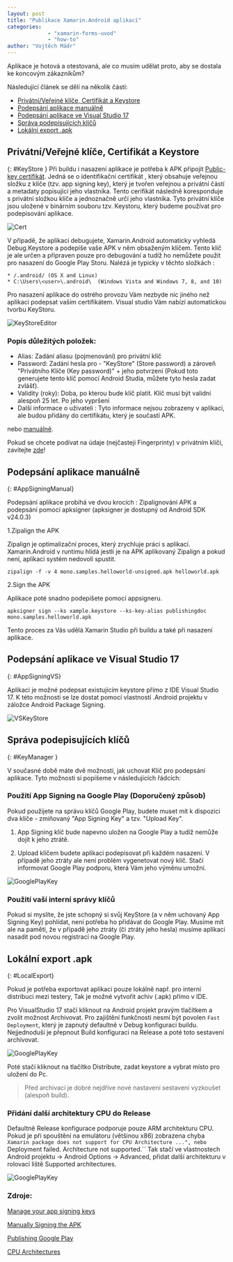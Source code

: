```yaml
---
layout: post
title: "Publikace Xamarin.Android aplikací" 
categories:
             - "xamarin-forms-uvod"
             - "how-to"
author: "Vojtěch Mádr"
---
```


Aplikace je hotová a otestovaná, ale co musím udělat proto, aby se dostala ke koncovým zákazníkům?

<!--excerpt-->

Následující článek se dělí na několik částí:
- [Privátní/Veřejné klíče, Certifikát a Keystore](#KeyStore)
- [Podepsání aplikace manuálně](#AppSigningManual)
- [Podepsání aplikace ve Visual Studio 17](#AppSigningVS)
- [Správa podepisujících klíčů](#KeyManager)
- [Lokální export .apk](#LocalExport)

## Privátní/Veřejné klíče, Certifikát a Keystore
{: #KeyStore }
Při buildu i nasazení aplikace je potřeba k APK připojit [Public-key certifikát](https://developer.android.com/studio/publish/app-signing). Jedná se o identifikační certifikát , který obsahuje veřejnou složku z klíče (tzv. app signing key), který je tvořen veřejnou a privátní částí a metadaty popisující jeho vlastníka. Tento cerifikát následně koresponduje s privátní složkou klíče a jednoznačně určí jeho vlastníka. Tyto privátní klíče jsou uložené v binárním souboru tzv. Keystoru, který budeme používat pro podepisování aplikace.

![Cert](/assets/posts/courses/2018-12-08-PublicationAndroid/Screenshot-03.png)


V případě, že aplikaci debugujete, Xamarin.Android automaticky vyhledá Debug.Keystore a podepíše vaše APK v něm obsaženým klíčem. Tento klíč je ale určen a připraven pouze pro debugování a tudíž ho nemůžete použit pro nasazení do Google Play Storu.
Nalézá je typicky v těchto složkách :

```
* /.android/ (OS X and Linux)
* C:\Users\<user>\.android\  (Windows Vista and Windows 7, 8, and 10)
```

Pro nasazení aplikace do ostrého provozu Vám nezbyde nic jiného než aplikaci podepsat vaším certifikátem. Visual studio Vám nabízí automatickou tvorbu KeyStoru.

![KeyStoreEditor](/assets/posts/courses/2018-12-08-PublicationAndroid/Screenshot-02.png)

### Popis důležitých položek:

* Alias: Zadání aliasu (pojmenování) pro privátní klíč
* Password: Zadání hesla pro - "KeyStore" (Store password) a zároveň "Privátního Klíče (Key password)" + jeho potvrzení (Pokud toto generujete tento klíč pomocí Android Studia, můžete tyto hesla zadat zvlášť).
* Validity (roky): Doba, po kterou bude klíč platit. Klíč musí být validní alespoň 25 let. Po jeho vypršení 
* Další informace o uživateli : Tyto informace nejsou zobrazeny v aplikaci, ale budou přidány do certifikátu, který je součastí APK.


nebo [manuálně](https://docs.microsoft.com/en-us/xamarin/android/deploy-test/signing/manually-signing-the-apk#Sign_the_APK_with_jarsigner).


Pokud se chcete podívat na údaje (nejčasteji Fingerprinty) v privátním klíči, zavítejte [zde](https://docs.microsoft.com/en-us/xamarin/android/deploy-test/signing/keystore-signature?tabs=macos)!

## Podepsání aplikace manuálně
{: #AppSigningManual}

Podepsání aplikace probíhá ve dvou krocích : Zipalignování APK a podepsání pomocí apksigner
(apksigner je dostupný od Android SDK v24.0.3)


1.Zipalign the APK 

Zipalign je optimalizační proces, který zrychluje práci s aplikací. Xamarin.Android v runtimu hlídá jestli je na APK aplikovaný Zipalign a pokud není, aplikaci systém nedovolí spustit.
```
zipalign -f -v 4 mono.samples.helloworld-unsigned.apk helloworld.apk
```

2.Sign the APK

Aplikace poté snadno podepíšete pomocí appsigneru.
```
apksigner sign --ks xample.keystore --ks-key-alias publishingdoc mono.samples.helloworld.apk
```

Tento proces za Vás udělá Xamarin Studio při buildu a také při nasazení aplikace.

## Podepsání aplikace ve Visual Studio 17
{: #AppSigningVS}

Aplikaci je možné podepsat existujícím keystore přímo z IDE Visual Studio 17. K této možnosti se lze dostat pomocí vlastností .Android projektu v záložce Android Package Signing.

![VSKeyStore](/assets/posts/courses/2018-12-08-PublicationAndroid/VSKeyStore.png)


## Správa podepisujících klíčů
{: #KeyManager }

V současné době máte dvě možnosti, jak uchovat Klíč pro podepsání aplikace. Tyto možnosti si popíšeme v následujících řádcích:

### Použití App Signing na Google Play (Doporučený způsob)

Pokud použijete na správu klíčů Google Play, budete muset mít k dispozici dva klíče - zmiňovaný "App Signing Key" a tzv. "Upload Key".

1. App Signing klíč bude napevno uložen na Google Play a tudíž nemůže dojít k jeho ztrátě. 

2. Upload klíčem budete aplikaci podepisovat při každém nasazení. V případě jeho ztráty ale není problém vygenetovat nový klíč. Stačí informovat Google Play podporu, která Vám jeho výměnu umožní.

![GooglePlayKey](/assets/posts/courses/2018-12-08-PublicationAndroid/Screenshot-04.png)


### Použití vaší interní správy klíčů

Pokud si myslíte, že jste schopný si svůj KeyStore (a v něm uchovaný App Signing Key) pohlídat, není potřeba ho přidávat do Google Play. Musíme mít ale na paměti, že v případě jeho ztráty (či ztráty jeho hesla) musíme aplikaci nasadit pod novou registrací na Google Play.

## Lokální export .apk
{: #LocalExport}

Pokud je potřeba exportovat aplikaci pouze lokálně např. pro interní distribuci mezi testery, Tak je možné vytvořit achiv (.apk) přímo v IDE.

Pro VisualStudio 17 stačí kliknout na Android projekt pravým tlačítkem a zvolit možnost Archivovat. Pro zajištění funkčnosti nesmí být povolen ``Fast Deployment``, který je zapnutý defaultně v Debug konfiguraci buildu. Nejjednoduší je přepnout Build konfiguraci na Release a poté toto sestavení archivovat.

![GooglePlayKey](/assets/posts/courses/2018-12-08-PublicationAndroid/VS-AndroidArchive.png)

Poté stačí kliknout na tlačítko Distribute, zadat keystore a vybrat místo pro uložení do Pc.

> Před archivací je dobré nejdříve nové nastavení sestavení vyzkoušet (alespoň build).

### Přidání další architektury CPU do Release
 
Defaultně Release konfigurace podporuje pouze ARM architekturu CPU. Pokud je při spouštění na emulátoru (většinou x86) zobrazena chyba ``Xamarin package does not support for CPU Architecture ...", nebo ``Deployment failed. Architecture not supported.`` Tak stačí ve vlastnostech Android projektu -> Android Options -> Advanced, přidat další architekturu v rolovací liště Supported architectures.

![GooglePlayKey](/assets/posts/courses/2018-12-08-PublicationAndroid/VSAddCPUArchitecture.png)

### Zdroje:

[Manage your app signing keys](https://support.google.com/googleplay/android-developer/answer/7384423?hl=en)

[Manually Signing the APK](https://docs.microsoft.com/en-us/xamarin/android/deploy-test/signing/manually-signing-the-apk#Sign_the_APK_with_jarsigner)

[Publishing Google Play](https://docs.microsoft.com/en-us/xamarin/android/deploy-test/publishing/publishing-to-google-play/?tabs=macos)

[CPU Architectures](https://docs.microsoft.com/cs-cz/xamarin/android/app-fundamentals/cpu-architectures?tabs=windows)